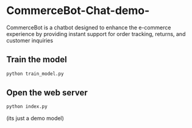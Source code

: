 # CommerceBot-Chat-demo-
CommerceBot is a chatbot designed to enhance the e-commerce experience by providing instant support for order tracking, returns, and customer inquiries

## Train the model
```bash
python train_model.py
```

## Open the web server
```bash
python index.py
```

(its just a demo model)
